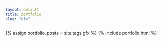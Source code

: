 ```yaml
--- 
layout: default
title: portfolio
slug: "gfx"
---
```


{% assign portfolio_posts = site.tags.gfx %}
{% include portfolio.html %}
